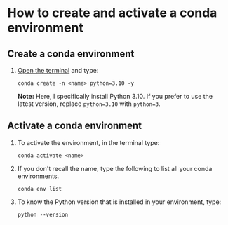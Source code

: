 # How to create and activate a conda environment

## Create a conda environment

1. [Open the terminal](../code-server-terminal/code-server-terminal.md) and type:

     ```
   conda create -n <name> python=3.10 -y
   ```
   **Note:** Here, I specifically install Python 3.10. If you prefer to use the latest version, replace `python=3.10` with `python=3`. 

## Activate a conda environment
1. To activate the environment, in the terminal type:
   ```
   conda activate <name> 
   ```

2. If you don't recall the name, type the following to list all your conda environments.
     ```
   conda env list 
   ```

3. To know the Python version that is installed in your environment, type:
     ```
    python --version
    ```